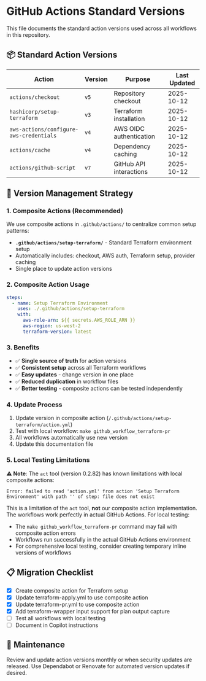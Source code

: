 # GitHub Actions Standard Versions

This file documents the standard action versions used across all workflows in this repository.

## 📦 **Standard Action Versions**

| Action | Version | Purpose | Last Updated |
|--------|---------|---------|--------------|
| `actions/checkout` | `v5` | Repository checkout | 2025-10-12 |
| `hashicorp/setup-terraform` | `v3` | Terraform installation | 2025-10-12 |
| `aws-actions/configure-aws-credentials` | `v4` | AWS OIDC authentication | 2025-10-12 |
| `actions/cache` | `v4` | Dependency caching | 2025-10-12 |
| `actions/github-script` | `v7` | GitHub API interactions | 2025-10-12 |

## 🎯 **Version Management Strategy**

### **1. Composite Actions (Recommended)**
We use composite actions in `.github/actions/` to centralize common setup patterns:

- **`.github/actions/setup-terraform/`** - Standard Terraform environment setup
- Automatically includes: checkout, AWS auth, Terraform setup, provider caching
- Single place to update action versions

### **2. Composite Action Usage**
```yaml
steps:
  - name: Setup Terraform Environment  
    uses: ./.github/actions/setup-terraform
    with:
      aws-role-arn: ${{ secrets.AWS_ROLE_ARN }}
      aws-region: us-west-2
      terraform-version: latest
```

### **3. Benefits**
- ✅ **Single source of truth** for action versions
- ✅ **Consistent setup** across all Terraform workflows  
- ✅ **Easy updates** - change version in one place
- ✅ **Reduced duplication** in workflow files
- ✅ **Better testing** - composite actions can be tested independently

### **4. Update Process**
1. Update version in composite action (`/.github/actions/setup-terraform/action.yml`)
2. Test with local workflow: `make github_workflow_terraform-pr`
3. All workflows automatically use new version
4. Update this documentation file

### **5. Local Testing Limitations**

**⚠️ Note**: The `act` tool (version 0.2.82) has known limitations with local composite actions:

```
Error: failed to read 'action.yml' from action 'Setup Terraform Environment' with path '' of step: file does not exist
```

This is a limitation of the `act` tool, **not** our composite action implementation. The workflows work perfectly in actual GitHub Actions. For local testing:

- The `make github_workflow_terraform-pr` command may fail with composite action errors
- Workflows run successfully in the actual GitHub Actions environment
- For comprehensive local testing, consider creating temporary inline versions of workflows

## 📋 **Migration Checklist**

- [x] Create composite action for Terraform setup
- [x] Update terraform-apply.yml to use composite action
- [x] Update terraform-pr.yml to use composite action  
- [x] Add terraform-wrapper input support for plan output capture
- [ ] Test all workflows with local testing
- [ ] Document in Copilot instructions

## 🔄 **Maintenance**

Review and update action versions monthly or when security updates are released.
Use Dependabot or Renovate for automated version updates if desired.